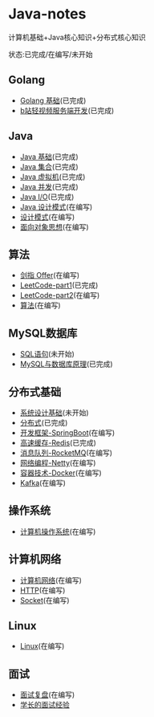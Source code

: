 # Java-notes
计算机基础+Java核心知识+分布式核心知识

状态:已完成/在编写/未开始

## Golang

- [Golang 基础](https://github.com/sx89/Java-notes/blob/master/notes/Golang.md)(已完成)
- [b站轻视频服务端开发](https://github.com/sx89/Java-notes/blob/master/notes/%E8%A7%86%E9%A2%91%E7%AE%A1%E7%90%86%E7%B3%BB%E7%BB%9F.md)(已完成)
##  Java

- [Java 基础](https://github.com/sx89/Java-notes/blob/master/notes/Java-%E5%9F%BA%E7%A1%80.md)(已完成)
- [Java 集合](https://github.com/sx89/Java-notes/blob/master/notes/Java-%E9%9B%86%E5%90%88.md)(已完成)
- [Java 虚拟机](https://github.com/sx89/Java-notes/blob/master/notes/Java-%E8%99%9A%E6%8B%9F%E6%9C%BA.md)(已完成)
- [Java 并发](https://github.com/sx89/Java-notes/blob/master/notes/Java-%E5%B9%B6%E5%8F%91.md)(已完成)
- [Java I/O](https://github.com/sx89/Java-notes/blob/master/notes/Java-IO.md)(已完成)
- [Java 设计模式](https://github.com/sx89/Java-notes/blob/master/notes/Java-%E8%AE%BE%E8%AE%A1%E6%A8%A1%E5%BC%8F.md)(在编写)
- [设计模式](https://github.com/sx89/Java-notes/blob/master/notes/%E8%AE%BE%E8%AE%A1%E6%A8%A1%E5%BC%8F.md)(在编写)
- [面向对象思想](https://github.com/sx89/Java-notes/blob/master/notes/%E9%9D%A2%E5%90%91%E5%AF%B9%E8%B1%A1%E6%80%9D%E6%83%B3.md)(在编写)

## 算法

- [剑指 Offer](https://github.com/sx89/Java-notes/blob/master/notes/%E5%89%91%E6%8C%87offer.md)(在编写)
- [LeetCode-part1](https://github.com/sx89/Java-notes/blob/master/notes/LeetCode01.md)(已完成)
- [LeetCode-part2](https://github.com/sx89/Java-notes/blob/master/notes/LeetCode01.md)(在编写)
- [算法](https://github.com/sx89/Java-notes/blob/master/notes/%E7%AE%97%E6%B3%95-%E6%8E%92%E5%BA%8F.md)(在编写)


##  MySQL数据库

- [SQL语句](https://github.com/sx89/Java-notes/blob/master/notes/MYSQL.md)(未开始)
- [MySQL与数据库原理](https://github.com/sx89/Java-notes/blob/master/notes/MYSQL.md)(已完成)

##  分布式基础 

- [系统设计基础]()(未开始)
- [分布式](https://github.com/sx89/Java-notes/blob/master/notes/%E5%88%86%E5%B8%83%E5%BC%8F.md)(已完成)
- [开发框架-SpringBoot](https://github.com/sx89/summary-of-all-my-repositories)(在编写)
- [高速缓存-Redis](https://github.com/sx89/Java-notes/blob/master/notes/redis.md)(已完成)
- [消息队列-RocketMQ](https://github.com/sx89/rocketmq4.0-code)(在编写)
- [网络编程-Netty](https://github.com/sx89/network_and_protocol)(在编写)
- [容器技术-Docker](https://github.com/sx89/docker-note)(在编写)
- [Kafka](https://github.com/sx89/Java-notes/blob/master/notes/Kafka.md)(在编写)


##  操作系统

- [计算机操作系统](https://github.com/sx89/Java-notes/blob/master/notes/%E6%93%8D%E4%BD%9C%E7%B3%BB%E7%BB%9F.md)(在编写)

## 计算机网络 

- [计算机网络](https://github.com/sx89/Java-notes/blob/master/notes/%E8%AE%A1%E7%AE%97%E6%9C%BA%E7%BD%91%E7%BB%9C.md)(在编写)
- [HTTP](https://github.com/sx89/Java-notes/blob/master/notes/HTTP.md)(在编写)
- [Socket]()(在编写)

## Linux 

- [Linux](https://github.com/sx89/Java-notes/blob/master/notes/Linux.md)(在编写)

## 面试

- [面试复盘](https://github.com/sx89/Java-notes/blob/master/notes/%E9%9D%A2%E8%AF%95%E5%A4%8D%E7%9B%98.md)(在编写)
- [学长的面试经验](https://github.com/sx89/Java-notes/blob/master/notes/%E9%9D%A2%E8%AF%95%E6%8A%80%E5%B7%A7%E6%80%BB%E7%BB%93.md)




